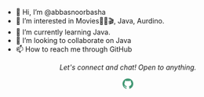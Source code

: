 - 👋 Hi, I’m @abbasnoorbasha
- 👀 I’m interested in Movies🎥🍿🎬, Java, Aurdino.
- 🌱 I’m currently learning Java.
- 💞️ I’m looking to collaborate on Java
- 📫 How to reach me through GitHub
<p align="center">
  <i>Let's connect and chat! Open to anything.</i>
  <p align="center">
    <a href="https://github.com/abbasnoorbasha"><img alt=" GitHub" width="22px" src="https://github.com/NaralaJithendra/Html_Css_JavaScript_Codes_Web/blob/main/Button%20Caliculator/github.svg" /></a>
    </p>
</p>

<!---
abbasnoorbasha/abbasnoorbasha is a ✨ special ✨ repository because its `README.md` (this file) appears on your GitHub profile.
You can click the Preview link to take a look at your changes.
--->
